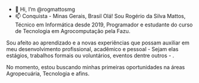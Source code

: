 - 👋 Hi, I’m @rogmattosmg
- 📫 Conquista - Minas Gerais, Brasil
Olá! Sou Rogério da Silva Mattos, Técnico em Informática desde 2019, Programador e estudante do curso de Tecnologia em Agrocomputação pela Fazu.  

Sou afeito ao aprendizado e a novas experiências que possam auxiliar em meu desenvolvimento profissional, acadêmico e pessoal - Sejam elas estágios, trabalhos formais ou voluntários, eventos dentre outros - . 

No momento, estou buscando minhas primeiras oportunidades na áreas Agropecuária, Tecnologia e afins.
<!---
rogmattosmg/rogmattosmg é um repositório ✨ especial ✨ porque seu `README.md` (este arquivo) aparece no seu perfil do GitHub.
You can click the Preview link to take a look at your changes.
--->
